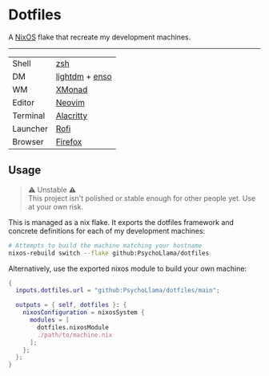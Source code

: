# Dotfiles

A [NixOS](https://nixos.org/) flake that recreate my development machines.

---

| | |
|---|---|
| Shell | [zsh](https://www.zsh.org/) |
| DM | [lightdm](https://github.com/canonical/lightdm) + [enso](http://enso-os.site/) |
| WM | [XMonad](https://xmonad.org/) |
| Editor | [Neovim](http://neovim.io/) |
| Terminal | [Alacritty](https://github.com/alacritty/alacritty) |
| Launcher | [Rofi](https://github.com/davatorium/rofi) |
| Browser | [Firefox](https://www.mozilla.org/en-US/firefox/new/) |

## Usage

> :warning: Unstable :warning:  
> This project isn't polished or stable enough for other people yet. Use at your own risk.

This is managed as a nix flake. It exports the dotfiles framework and concrete definitions for each of my development machines:

```sh
# Attempts to build the machine matching your hostname
nixos-rebuild switch --flake github:PsychoLlama/dotfiles
```

Alternatively, use the exported nixos module to build your own machine:

```nix
{
  inputs.dotfiles.url = "github:PsychoLlama/dotfiles/main";

  outputs = { self, dotfiles }: {
    nixosConfiguration = nixosSystem {
      modules = [
        dotfiles.nixosModule
        ./path/to/machine.nix
      ];
    };
  };
}
```
